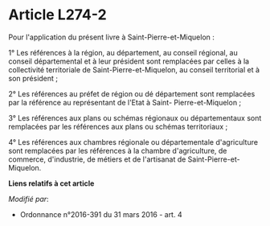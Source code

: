 # Article L274-2

Pour l'application du présent livre à Saint-Pierre-et-Miquelon : 

1° Les références à la région, au département, au conseil régional, au conseil départemental et à leur président sont
remplacées par celles à la collectivité territoriale de Saint-Pierre-et-Miquelon, au conseil territorial et à son
président ; 

2° Les références au préfet de région ou dé département sont remplacées par la référence au représentant de l'Etat à Saint-
Pierre-et-Miquelon ; 

3° Les références aux plans ou schémas régionaux ou départementaux sont remplacées par les références aux plans ou schémas
territoriaux ; 

4° Les références aux chambres régionale ou départementale d'agriculture sont remplacées par les références à la chambre
d'agriculture, de commerce, d'industrie, de métiers et de l'artisanat de Saint-Pierre-et-Miquelon.

**Liens relatifs à cet article**

_Modifié par_:

  - Ordonnance n°2016-391 du 31 mars 2016 - art. 4
